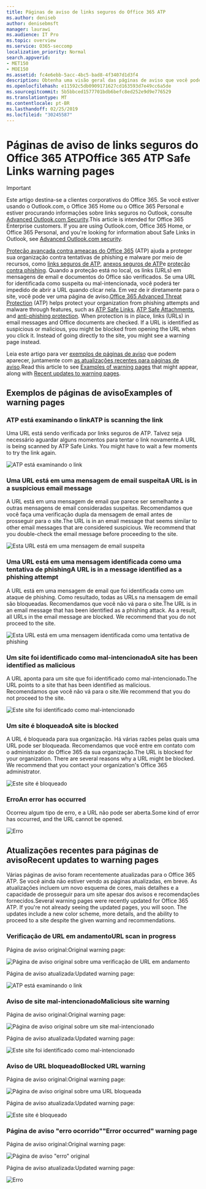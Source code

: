 ```yaml
---
title: Páginas de aviso de links seguros do Office 365 ATP
ms.author: deniseb
author: denisebmsft
manager: laurawi
ms.audience: IT Pro
ms.topic: overview
ms.service: O365-seccomp
localization_priority: Normal
search.appverid:
- MET150
- MOE150
ms.assetid: fc4e6ebb-5acc-4bc5-bad8-4f3407d1d3f4
description: Obtenha uma visão geral das páginas de aviso que você pode ver quando a proteção avançada contra ameaças do Office 365 está no trabalho.
ms.openlocfilehash: e11592c5db0909171627cd163593d7e49cc6a5de
ms.sourcegitcommit: 5b5bbced1577701bdb6befc8ed252e9d9e776529
ms.translationtype: MT
ms.contentlocale: pt-BR
ms.lasthandoff: 02/25/2019
ms.locfileid: "30245587"
---
```

# <a name="office-365-atp-safe-links-warning-pages"></a><span data-ttu-id="8f406-103">Páginas de aviso de links seguros do Office 365 ATP</span><span class="sxs-lookup"><span data-stu-id="8f406-103">Office 365 ATP Safe Links warning pages</span></span>

> [!IMPORTANT]
> <span data-ttu-id="8f406-p101">Este artigo destina-se a clientes corporativos do Office 365. Se você estiver usando o Outlook.com, o Office 365 Home ou o Office 365 Personal e estiver procurando informações sobre links seguros no Outlook, consulte [Advanced Outlook.com Security](https://support.office.com/article/advanced-outlook-com-security-for-office-365-subscribers-882d2243-eab9-4545-a58a-b36fee4a46e2).</span><span class="sxs-lookup"><span data-stu-id="8f406-p101">This article is intended for Office 365 Enterprise customers. If you are using Outlook.com, Office 365 Home, or Office 365 Personal, and you're looking for information about Safe Links in Outlook, see [Advanced Outlook.com security](https://support.office.com/article/advanced-outlook-com-security-for-office-365-subscribers-882d2243-eab9-4545-a58a-b36fee4a46e2).</span></span>

<span data-ttu-id="8f406-p102">[Proteção avançada contra ameaças do Office 365](office-365-atp.md) (ATP) ajuda a proteger sua organização contra tentativas de phishing e malware por meio de recursos, como [links seguros de ATP](atp-safe-links.md), [anexos seguros de ATP](atp-safe-attachments.md)e [proteção contra phishing](anti-phishing-protection.md). Quando a proteção está no local, os links (URLs) em mensagens de email e documentos do Office são verificados. Se uma URL for identificada como suspeita ou mal-intencionada, você poderá ter impedido de abrir a URL quando clicar nela. Em vez de ir diretamente para o site, você pode ver uma página de aviso.</span><span class="sxs-lookup"><span data-stu-id="8f406-p102">[Office 365 Advanced Threat Protection](office-365-atp.md) (ATP) helps protect your organization from phishing attempts and malware through features, such as [ATP Safe Links](atp-safe-links.md), [ATP Safe Attachments](atp-safe-attachments.md), and [anti-phishing protection](anti-phishing-protection.md). When protection is in place, links (URLs) in email messages and Office documents are checked. If a URL is identified as suspicious or malicious, you might be blocked from opening the URL when you click it. Instead of going directly to the site, you might see a warning page instead.</span></span> 
  
<span data-ttu-id="8f406-110">Leia este artigo para ver [exemplos de páginas de aviso](atp-safe-links-warning-pages.md#examples) que podem aparecer, juntamente com [as atualizações recentes para páginas de aviso](atp-safe-links-warning-pages.md#updates).</span><span class="sxs-lookup"><span data-stu-id="8f406-110">Read this article to see [Examples of warning pages](atp-safe-links-warning-pages.md#examples) that might appear, along with [Recent updates to warning pages](atp-safe-links-warning-pages.md#updates).</span></span>
  
## <a name="examples-of-warning-pages"></a><span data-ttu-id="8f406-111">Exemplos de páginas de aviso</span><span class="sxs-lookup"><span data-stu-id="8f406-111">Examples of warning pages</span></span>

### <a name="atp-is-scanning-the-link"></a><span data-ttu-id="8f406-112">ATP está examinando o link</span><span class="sxs-lookup"><span data-stu-id="8f406-112">ATP is scanning the link</span></span>

<span data-ttu-id="8f406-p103">Uma URL está sendo verificada por links seguros de ATP. Talvez seja necessário aguardar alguns momentos para tentar o link novamente.</span><span class="sxs-lookup"><span data-stu-id="8f406-p103">A URL is being scanned by ATP Safe Links. You might have to wait a few moments to try the link again.</span></span>

![ATP está examinando o link](media/ee8dd5ed-6b91-4248-b054-12b719e8d0ed.png)

### <a name="a-url-is-in-a-suspicious-email-message"></a><span data-ttu-id="8f406-116">Uma URL está em uma mensagem de email suspeita</span><span class="sxs-lookup"><span data-stu-id="8f406-116">A URL is in a suspicious email message</span></span>

<span data-ttu-id="8f406-p104">A URL está em uma mensagem de email que parece ser semelhante a outras mensagens de email consideradas suspeitas. Recomendamos que você faça uma verificação dupla da mensagem de email antes de prosseguir para o site.</span><span class="sxs-lookup"><span data-stu-id="8f406-p104">The URL is in an email message that seems similar to other email messages that are considered suspicious. We recommend that you double-check the email message before proceeding to the site.</span></span>

![Esta URL está em uma mensagem de email suspeita](media/33f57923-23e3-4b0f-838b-6ad589ba897b.png)

### <a name="a-url-is-in-a-message-identified-as-a-phishing-attempt"></a><span data-ttu-id="8f406-120">Uma URL está em uma mensagem identificada como uma tentativa de phishing</span><span class="sxs-lookup"><span data-stu-id="8f406-120">A URL is in a message identified as a phishing attempt</span></span>

<span data-ttu-id="8f406-p105">A URL está em uma mensagem de email que foi identificada como um ataque de phishing. Como resultado, todas as URLs na mensagem de email são bloqueadas. Recomendamos que você não vá para o site.</span><span class="sxs-lookup"><span data-stu-id="8f406-p105">The URL is in an email message that has been identified as a phishing attack. As a result, all URLs in the email message are blocked. We recommend that you do not proceed to the site.</span></span>

![Esta URL está em uma mensagem identificada como uma tentativa de phishing](media/6e544a28-0604-4821-aba6-d5a57bb917e5.png)

### <a name="a-site-has-been-identified-as-malicious"></a><span data-ttu-id="8f406-125">Um site foi identificado como mal-intencionado</span><span class="sxs-lookup"><span data-stu-id="8f406-125">A site has been identified as malicious</span></span>

<span data-ttu-id="8f406-126">A URL aponta para um site que foi identificado como mal-intencionado.</span><span class="sxs-lookup"><span data-stu-id="8f406-126">The URL points to a site that has been identified as malicious.</span></span>  <br/> <span data-ttu-id="8f406-127">Recomendamos que você não vá para o site.</span><span class="sxs-lookup"><span data-stu-id="8f406-127">We recommend that you do not proceed to the site.</span></span>

![Este site foi identificado como mal-intencionado](media/058883c8-23f0-4672-9c1c-66b084796177.png)

### <a name="a-site-is-blocked"></a><span data-ttu-id="8f406-129">Um site é bloqueado</span><span class="sxs-lookup"><span data-stu-id="8f406-129">A site is blocked</span></span>

<span data-ttu-id="8f406-p106">A URL é bloqueada para sua organização. Há várias razões pelas quais uma URL pode ser bloqueada. Recomendamos que você entre em contato com o administrador do Office 365 da sua organização.</span><span class="sxs-lookup"><span data-stu-id="8f406-p106">The URL is blocked for your organization. There are several reasons why a URL might be blocked. We recommend that you contact your organization's Office 365 administrator.</span></span>

![Este site é bloqueado](media/6b4bda2d-a1e6-419e-8b10-588e83c3af3f.png)

### <a name="an-error-has-occurred"></a><span data-ttu-id="8f406-134">Erro</span><span class="sxs-lookup"><span data-stu-id="8f406-134">An error has occurred</span></span>

<span data-ttu-id="8f406-135">Ocorreu algum tipo de erro, e a URL não pode ser aberta.</span><span class="sxs-lookup"><span data-stu-id="8f406-135">Some kind of error has occurred, and the URL cannot be opened.</span></span>

![Erro](media/2f7465a4-1cf4-4c1c-b7d4-3c07e4b795b4.png)

## <a name="recent-updates-to-warning-pages"></a><span data-ttu-id="8f406-137">Atualizações recentes para páginas de aviso</span><span class="sxs-lookup"><span data-stu-id="8f406-137">Recent updates to warning pages</span></span>

<span data-ttu-id="8f406-p107">Várias páginas de aviso foram recentemente atualizadas para o Office 365 ATP. Se você ainda não estiver vendo as páginas atualizadas, em breve. As atualizações incluem um novo esquema de cores, mais detalhes e a capacidade de prosseguir para um site apesar dos avisos e recomendações fornecidos.</span><span class="sxs-lookup"><span data-stu-id="8f406-p107">Several warning pages were recently updated for Office 365 ATP. If you're not already seeing the updated pages, you will soon. The updates include a new color scheme, more details, and the ability to proceed to a site despite the given warning and recommendations.</span></span>

### <a name="url-scan-in-progress"></a><span data-ttu-id="8f406-141">Verificação de URL em andamento</span><span class="sxs-lookup"><span data-stu-id="8f406-141">URL scan in progress</span></span>

<span data-ttu-id="8f406-142">Página de aviso original:</span><span class="sxs-lookup"><span data-stu-id="8f406-142">Original warning page:</span></span>

![Página de aviso original sobre uma verificação de URL em andamento](media/04368763-763f-43d6-94a4-a48291d36893.png)

<span data-ttu-id="8f406-144">Página de aviso atualizada:</span><span class="sxs-lookup"><span data-stu-id="8f406-144">Updated warning page:</span></span>

![ATP está examinando o link](media/ee8dd5ed-6b91-4248-b054-12b719e8d0ed.png)

### <a name="malicious-site-warning"></a><span data-ttu-id="8f406-146">Aviso de site mal-intencionado</span><span class="sxs-lookup"><span data-stu-id="8f406-146">Malicious site warning</span></span>

<span data-ttu-id="8f406-147">Página de aviso original:</span><span class="sxs-lookup"><span data-stu-id="8f406-147">Original warning page:</span></span>

![Página de aviso original sobre um site mal-intencionado](media/b9efda09-6dd8-46ef-82cb-56e4d538b8f5.png)

<span data-ttu-id="8f406-149">Página de aviso atualizada:</span><span class="sxs-lookup"><span data-stu-id="8f406-149">Updated warning page:</span></span>

![Este site foi identificado como mal-intencionado](media/058883c8-23f0-4672-9c1c-66b084796177.png)

### <a name="blocked-url-warning"></a><span data-ttu-id="8f406-151">Aviso de URL bloqueado</span><span class="sxs-lookup"><span data-stu-id="8f406-151">Blocked URL warning</span></span>

<span data-ttu-id="8f406-152">Página de aviso original:</span><span class="sxs-lookup"><span data-stu-id="8f406-152">Original warning page:</span></span>

![Página de aviso original sobre uma URL bloqueada](media/3d6ba028-30bf-45fc-958e-d3aad3defc83.png)

<span data-ttu-id="8f406-154">Página de aviso atualizada:</span><span class="sxs-lookup"><span data-stu-id="8f406-154">Updated warning page:</span></span>

![Este site é bloqueado](media/6b4bda2d-a1e6-419e-8b10-588e83c3af3f.png)

### <a name="error-occurred-warning-page"></a><span data-ttu-id="8f406-156">Página de aviso "erro ocorrido"</span><span class="sxs-lookup"><span data-stu-id="8f406-156">"Error occurred" warning page</span></span>

<span data-ttu-id="8f406-157">Página de aviso original:</span><span class="sxs-lookup"><span data-stu-id="8f406-157">Original warning page:</span></span>

![Página de aviso "erro" original](media/9aaa4383-2f23-48be-bdaa-8efbcb2acc70.png)

<span data-ttu-id="8f406-159">Página de aviso atualizada:</span><span class="sxs-lookup"><span data-stu-id="8f406-159">Updated warning page:</span></span>

![Erro](media/2f7465a4-1cf4-4c1c-b7d4-3c07e4b795b4.png)
   
